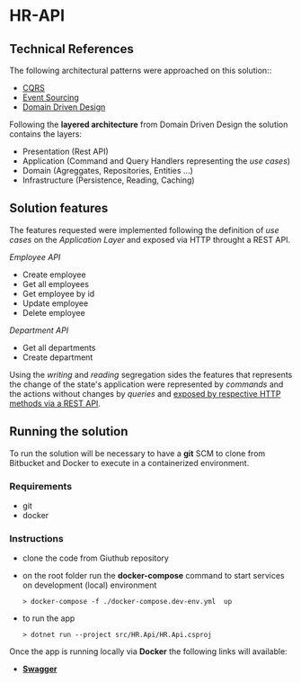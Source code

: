 # HR-API

## Technical References

The following architectural patterns were approached on this solution:: 

- [CQRS](https://learn.microsoft.com/en-us/azure/architecture/patterns/cqrs)
- [Event Sourcing](https://learn.microsoft.com/en-us/azure/architecture/patterns/event-sourcing) 
- [Domain Driven Design](https://martinfowler.com/bliki/DomainDrivenDesign.html)

Following the **layered architecture** from Domain Driven Design the solution contains the layers:

- Presentation (Rest API)
- Application (Command and Query Handlers representing the *use cases*)
- Domain (Agreggates, Repositories, Entities ...)
- Infrastructure (Persistence, Reading, Caching)

## Solution features

The features requested were implemented following the definition of *use cases* on the *Application Layer* and exposed via HTTP throught a REST API.

*Employee API*
- Create employee
- Get all employees
- Get employee by id
- Update employee
- Delete employee

*Department API*
- Get all departments
- Create department

Using the *writing* and *reading* segregation sides the features that represents the change of the state's application were represented by *commands* and the actions without changes by *queries* and [exposed by respective HTTP methods via a REST API](https://www.infoq.com/articles/rest-api-on-cqrs/).


## Running the solution

To run the solution will be necessary to have a **git** SCM to clone from Bitbucket and Docker to execute in a containerized environment.

### Requirements

- git
- docker

### Instructions

- clone the code from Giuthub repository
- on the root folder run the **docker-compose** command to start services on development (local) environment


    ```shell
    > docker-compose -f ./docker-compose.dev-env.yml  up
    ```
- to run the app 

    ```
    > dotnet run --project src/HR.Api/HR.Api.csproj 
    ```

Once the app is running locally via **Docker** the following links will available:

- [**Swagger**](http://localhost:5186/swagger)


